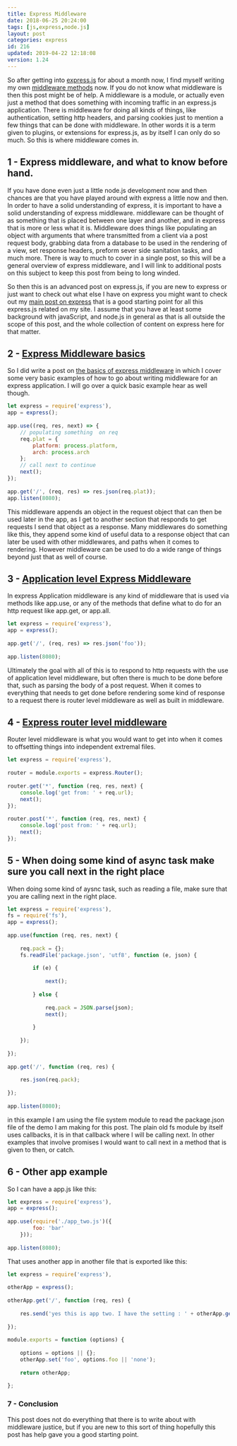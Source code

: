 ```yaml
---
title: Express Middleware
date: 2018-06-25 20:24:00
tags: [js,express,node.js]
layout: post
categories: express
id: 216
updated: 2019-04-22 12:18:08
version: 1.24
---
```


So after getting into [express.js](https://expressjs.com/) for about a month now, I find myself writing my own [middleware methods](https://expressjs.com/en/guide/using-middleware.html) now. If you do not know what middleware is then this post might be of help. A middleware is a module, or actually even just a method that does something with incoming traffic in an express.js application. There is middleware for doing all kinds of things, like authentication, setting http headers, and parsing cookies just to mention a few things that can be done with middleware. In other words it is a term given to plugins, or extensions for express.js, as by itself I can only do so much. So this is where middleware comes in. 

<!-- more -->

## 1 - Express middleware, and what to know before hand.

If you have done even just a little node.js development now and then chances are that you have played around with express a little now and then. In order to have a solid understanding of express, it is important to have a solid understanding of express middleware. middleware can be thought of as something that is placed between one layer and another, and in express that is more or less what it is. 
Middleware does things like populating an object with arguments that where transmitted from a client via a post request body, grabbing data from a database to be used in the rendering of a view, set response headers, preform sever side sanitation tasks, and much more. There is way to much to cover in a single post, so this will be a general overview of express middleware, and I will link to additional posts on this subject to keep this post from being to long winded.

So then this is an advanced post on express.js, if you are new to express or just want to check out what else I have on express you might want to check out my [main post on express](/2018/06/12/express/) that is a good starting point for all this express.js related on my site. I assume that you have at least some background with javaScript, and node.js in general as that is all outside the scope of this post, and the whole collection of content on express here for that matter.

## 2 - [Express Middleware basics](/2019/04/19/express-middleware-basics/)

So I did write a post on [the basics of express middleware](/2019/04/19/express-middleware-basics/) in which I cover some very basic examples of how to go about writing middleware for an express application. I will go over a quick basic example hear as well though.

```js
let express = require('express'),
app = express();
 
app.use((req, res, next) => {
    // populating something  on req
    req.plat = {
        platform: process.platform,
        arch: process.arch
    };
    // call next to continue
    next();
});
 
app.get('/', (req, res) => res.json(req.plat));
app.listen(8080);
```

This middleware appends an object in the request object that can then be used later in the app, as I get to another section that responds to get requests I send that object as a response. Many middlewares do something like this, they append some kind of useful data to a response object that can later be used with other middlewares, and paths when it comes to rendering. However middleware can be used to do a wide range of things beyond just that as well of course.

## 3 - [Application level Express Middleware](/2019/04/22/express-middleware-applaction-level/)

In express Application middleware is any kind of middleware that is used via methods like app.use, or any of the methods that define what to do for an http request like app.get, or app.all.

```js
let express = require('express'),
app = express();
 
app.get('/', (req, res) => res.json('foo'));
 
app.listen(8080);
```

Ultimately the goal with all of this is to respond to http requests with the use of application level middleware, but often there is much to be done before that, such as parsing the body of a post request. When it comes to everything that needs to get done before rendering some kind of response to a request there is router level middleware as well as built in middleware.

## 4 - [Express router level middleware](/2018/05/22/express-routers/)

Router level middleware is what you would want to get into when it comes to offsetting things into independent extremal files.

```js
let express = require('express'),
 
router = module.exports = express.Router();
 
router.get('*', function (req, res, next) {
    console.log('get from: ' + req.url);
    next();
});
 
router.post('*', function (req, res, next) {
    console.log('post from: ' + req.url);
    next();
});
```

## 5 - When doing some kind of async task make sure you call next in the right place

When doing some kind of aysnc task, such as reading a file, make sure that you are calling next in the right place.

```js
let express = require('express'),
fs = require('fs'),
app = express();
 
app.use(function (req, res, next) {
 
    req.pack = {};
    fs.readFile('package.json', 'utf8', function (e, json) {
 
        if (e) {
 
            next();
 
        } else {
 
            req.pack = JSON.parse(json);
            next();
 
        }
 
    });
 
});
 
app.get('/', function (req, res) {
 
    res.json(req.pack);
 
});
 
app.listen(8080);
```

in this example I am using the file system module to read the package.json file of the demo I am making for this post. The plain old fs module by itself uses callbacks, it is in that callback where I will be calling next. In other examples that involve promises I would want to call next in a method that is given to then, or catch.

## 6 - Other app example

So I can have a app.js like this:

```js
let express = require('express'),
app = express();
 
app.use(require('./app_two.js')({
        foo: 'bar'
    }));
 
app.listen(8080);
```

That uses another app in another file that is exported like this:

```js
let express = require('express'),
 
otherApp = express();
 
otherApp.get('/', function (req, res) {
 
    res.send('yes this is app two. I have the setting : ' + otherApp.get('foo'));
 
});
 
module.exports = function (options) {
 
    options = options || {};
    otherApp.set('foo', options.foo || 'none');
 
    return otherApp;
 
};
```

### 7 - Conclusion

This post does not do everything that there is to write about with middleware justice, but if you are new to this sort of thing hopefully this post has help gave you a good starting point.